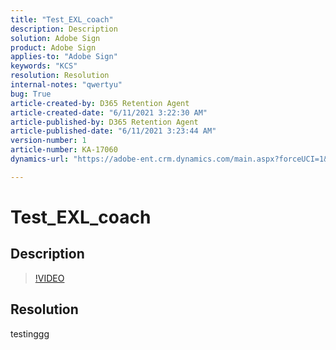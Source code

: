 ```yaml
---
title: "Test_EXL_coach"
description: Description
solution: Adobe Sign
product: Adobe Sign
applies-to: "Adobe Sign"
keywords: "KCS"
resolution: Resolution
internal-notes: "qwertyu"
bug: True
article-created-by: D365 Retention Agent
article-created-date: "6/11/2021 3:22:30 AM"
article-published-by: D365 Retention Agent
article-published-date: "6/11/2021 3:23:44 AM"
version-number: 1
article-number: KA-17060
dynamics-url: "https://adobe-ent.crm.dynamics.com/main.aspx?forceUCI=1&pagetype=entityrecord&etn=knowledgearticle&id=16b79a40-64ca-eb11-bacc-00224809606a"

---
```

# Test_EXL_coach

## Description





>[!VIDEO](https://video.tv.adobe.com/v/18696?quality=9&amp;learn=on)

 


## Resolution


testinggg
